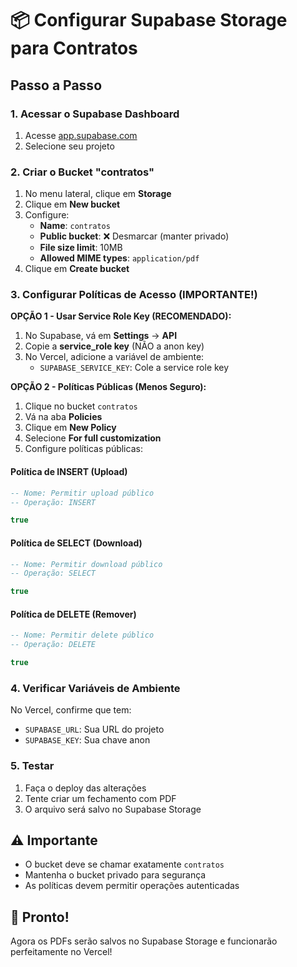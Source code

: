 # 📦 Configurar Supabase Storage para Contratos

## Passo a Passo

### 1. Acessar o Supabase Dashboard
1. Acesse [app.supabase.com](https://app.supabase.com)
2. Selecione seu projeto

### 2. Criar o Bucket "contratos"
1. No menu lateral, clique em **Storage**
2. Clique em **New bucket**
3. Configure:
   - **Name**: `contratos`
   - **Public bucket**: ❌ Desmarcar (manter privado)
   - **File size limit**: 10MB
   - **Allowed MIME types**: `application/pdf`
4. Clique em **Create bucket**

### 3. Configurar Políticas de Acesso (IMPORTANTE!)

**OPÇÃO 1 - Usar Service Role Key (RECOMENDADO):**
1. No Supabase, vá em **Settings** → **API**
2. Copie a **service_role key** (NÃO a anon key)
3. No Vercel, adicione a variável de ambiente:
   - `SUPABASE_SERVICE_KEY`: Cole a service role key

**OPÇÃO 2 - Políticas Públicas (Menos Seguro):**
1. Clique no bucket `contratos`
2. Vá na aba **Policies**
3. Clique em **New Policy**
4. Selecione **For full customization**
5. Configure políticas públicas:

#### Política de INSERT (Upload)
```sql
-- Nome: Permitir upload público
-- Operação: INSERT

true
```

#### Política de SELECT (Download)
```sql
-- Nome: Permitir download público
-- Operação: SELECT

true
```

#### Política de DELETE (Remover)
```sql
-- Nome: Permitir delete público
-- Operação: DELETE

true
```

### 4. Verificar Variáveis de Ambiente
No Vercel, confirme que tem:
- `SUPABASE_URL`: Sua URL do projeto
- `SUPABASE_KEY`: Sua chave anon

### 5. Testar
1. Faça o deploy das alterações
2. Tente criar um fechamento com PDF
3. O arquivo será salvo no Supabase Storage

## ⚠️ Importante
- O bucket deve se chamar exatamente `contratos`
- Mantenha o bucket privado para segurança
- As políticas devem permitir operações autenticadas

## 🎉 Pronto!
Agora os PDFs serão salvos no Supabase Storage e funcionarão perfeitamente no Vercel! 